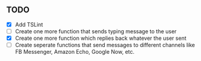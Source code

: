 ## TODO
- [x] Add TSLint
- [ ] Create one more function that sends typing message to the user
- [x] Create one more function which replies back whatever the user sent
- [ ] Create seperate functions that send messages to different channels like FB Messenger, Amazon Echo, Google Now, etc.
